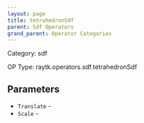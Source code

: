 ```yaml
---
layout: page
title: tetrahedronSdf
parent: Sdf Operators
grand_parent: Operator Categories
---
```


Category: sdf

OP Type: raytk.operators.sdf.tetrahedronSdf

## Parameters

* `Translate` - 
* `Scale` -
